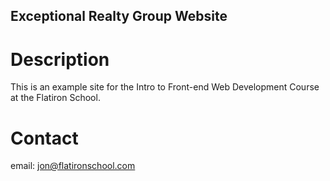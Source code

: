 Exceptional Realty Group Website
---

# Description

This is an example site for the Intro to Front-end Web Development Course at the Flatiron School.

# Contact

email: jon@flatironschool.com
